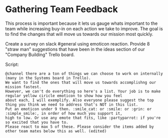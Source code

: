 
# Gathering Team Feedback

This process is important because it lets us gauge whats important to the team while increasing buy-in on each action we take to improve.
The goal is to find the changes that will move us towards our mission most quickly.

Create a survey on slack #general using emoticon reaction. Provide 8 "straw man" suggestions that have been in the ideas section of our "Company Building" Trello board.

Script:
```
@channel there are a ton of things we can choose to work on internally (many in the Systems board in Trello).
We want to find the ones that will move us towards accomplishng our mission fastest.
However, we can't do everything so here's a list. Your job is to make regular yellow ciricle emoticon to show how you feel
about each, I will exemplify. Also everyone please suggest the top thing you think we need to address that's NOT in this list.
Put an emoticon under 9 then. :smile_cat: or :smile: or :grin: or :simple_smile:, in order of how much you support it,
high to low. Or use any emote that fits, like :partyparrot: if you're so excited that you have to.
Please react to max 5 of these. Please consider the items added by other team mates below this as well. (edited)
```
